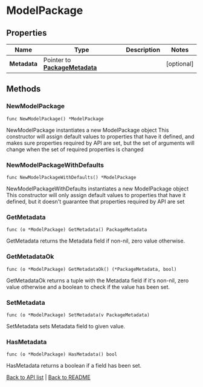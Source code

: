 # ModelPackage

## Properties

Name | Type | Description | Notes
------------ | ------------- | ------------- | -------------
**Metadata** | Pointer to [**PackageMetadata**](PackageMetadata.md) |  | [optional] 

## Methods

### NewModelPackage

`func NewModelPackage() *ModelPackage`

NewModelPackage instantiates a new ModelPackage object
This constructor will assign default values to properties that have it defined,
and makes sure properties required by API are set, but the set of arguments
will change when the set of required properties is changed

### NewModelPackageWithDefaults

`func NewModelPackageWithDefaults() *ModelPackage`

NewModelPackageWithDefaults instantiates a new ModelPackage object
This constructor will only assign default values to properties that have it defined,
but it doesn't guarantee that properties required by API are set

### GetMetadata

`func (o *ModelPackage) GetMetadata() PackageMetadata`

GetMetadata returns the Metadata field if non-nil, zero value otherwise.

### GetMetadataOk

`func (o *ModelPackage) GetMetadataOk() (*PackageMetadata, bool)`

GetMetadataOk returns a tuple with the Metadata field if it's non-nil, zero value otherwise
and a boolean to check if the value has been set.

### SetMetadata

`func (o *ModelPackage) SetMetadata(v PackageMetadata)`

SetMetadata sets Metadata field to given value.

### HasMetadata

`func (o *ModelPackage) HasMetadata() bool`

HasMetadata returns a boolean if a field has been set.


[Back to API list](../README.md#documentation-for-api-endpoints) | [Back to README](../README.md)


